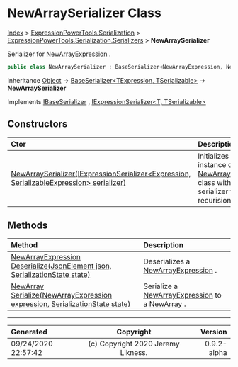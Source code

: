 ﻿# NewArraySerializer Class

[Index](../index.md) > [ExpressionPowerTools.Serialization](ExpressionPowerTools.Serialization.a.md) > [ExpressionPowerTools.Serialization.Serializers](ExpressionPowerTools.Serialization.Serializers.n.md) > **NewArraySerializer**

Serializer for [NewArrayExpression](https://docs.microsoft.com/dotnet/api/system.linq.expressions.newarrayexpression) .

```csharp
public class NewArraySerializer : BaseSerializer<NewArrayExpression, NewArray>, IExpressionSerializer<NewArrayExpression, NewArray>, IBaseSerializer
```

Inheritance [Object](https://docs.microsoft.com/dotnet/api/system.object) → [BaseSerializer&lt;TExpression, TSerializable>](ExpressionPowerTools.Serialization.Serializers.BaseSerializer`2.cs.md) → **NewArraySerializer**

Implements  [IBaseSerializer](ExpressionPowerTools.Serialization.Signatures.IBaseSerializer.i.md) ,  [IExpressionSerializer&lt;T, TSerializable>](ExpressionPowerTools.Serialization.Signatures.IExpressionSerializer`2.i.md) 

## Constructors

| Ctor | Description |
| :-- | :-- |
| [NewArraySerializer(IExpressionSerializer&lt;Expression, SerializableExpression> serializer)](ExpressionPowerTools.Serialization.Serializers.NewArraySerializer.ctor.md#newarrayserializeriexpressionserializerexpression-serializableexpression-serializer) | Initializes a new instance of the [NewArraySerializer](ExpressionPowerTools.Serialization.Serializers.NewArraySerializer.cs.md) class with a            base serializer for recurision. |
## Methods

| Method | Description |
| :-- | :-- |
| [NewArrayExpression Deserialize(JsonElement json, SerializationState state)](ExpressionPowerTools.Serialization.Serializers.NewArraySerializer.Deserialize.m.md) | Deserializes a [NewArrayExpression](https://docs.microsoft.com/dotnet/api/system.linq.expressions.newarrayexpression) . |
| [NewArray Serialize(NewArrayExpression expression, SerializationState state)](ExpressionPowerTools.Serialization.Serializers.NewArraySerializer.Serialize.m.md) | Serialize a [NewArrayExpression](https://docs.microsoft.com/dotnet/api/system.linq.expressions.newarrayexpression) to a [NewArray](ExpressionPowerTools.Serialization.Serializers.NewArray.cs.md) . |

---

| Generated | Copyright | Version |
| :-- | :-: | --: |
| 09/24/2020 22:57:42 | (c) Copyright 2020 Jeremy Likness. | 0.9.2-alpha |
